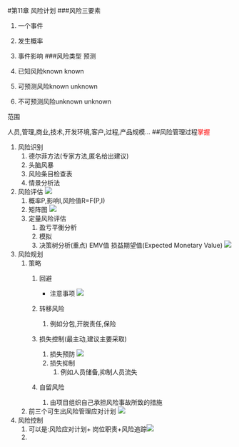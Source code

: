 #第11章 风险计划
###风险三要素
1. 一个事件
2. 发生概率
3. 事件影响
###风险类型
预测

1. 已知风险known known
2. 可预测风险known unknown
3. 不可预测风险unknown unknown

范围

人员,管理,商业,技术,开发环境,客户,过程,产品规模...
##风险管理过程<font color='red'>掌握</font>
1. 风险识别
	1. 德尔菲方法(专家方法,匿名给出建议)
	2. 头脑风暴
	3. 风险条目检查表
	4. 情景分析法
2. 风险评估
![](http://i.imgur.com/90bSDuK.png)
	1. 概率P,影响I,风险值R=F(P,I)
	2. 矩阵图
	![](http://i.imgur.com/KQmqUCo.png)
	3. 定量风险评估
		1. 盈亏平衡分析
		2. 模拟
		3. 决策树分析(重点)
			EMV值 损益期望值(Expected Monetary Value)
![](http://i.imgur.com/4kVedwT.png)
3. 风险规划
	1. 策略
		1. 回避
			- 注意事项
			![](http://i.imgur.com/lj8THOb.png)
		2. 转移风险
			1. 例如分包,开脱责任,保险
			
		2. 损失控制(最主动,建议主要采取)
			1. 损失预防
			![](http://i.imgur.com/6yeEnTT.png)
			2. 损失抑制
				1. 例如人员储备,抑制人员流失
		3. 自留风险
			1. 由项目组织自己承担风险事故所致的措施
	2. 前三个可生出风险管理应对计划
	![](http://i.imgur.com/s4qSX0X.png)
4. 风险控制
	1. 可以是:风险应对计划+ 岗位职责+风险追踪![](http://i.imgur.com/Bojn3Pi.png)
	2. 